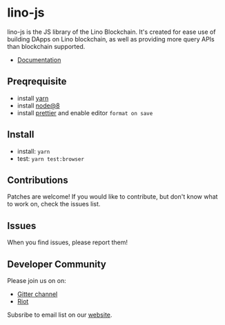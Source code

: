 # lino-js

lino-js is the JS library of the Lino Blockchain. It's created for ease use of building DApps on Lino blockchain, as well as providing more query APIs than blockchain supported.

- [Documentation](/doc)

## Preqrequisite

- install [yarn](https://yarnpkg.com/en/docs/install#mac-stable)
- install [node@8](https://nodejs.org/en/)
- install [prettier](https://github.com/prettier/prettier) and enable editor `format on save`

## Install

- install: `yarn`
- test: `yarn test:browser`

## Contributions

Patches are welcome! If you would like to contribute, but don't know what to work on, check the issues list.

## Issues

When you find issues, please report them!

## Developer Community

Please join us on on:

- [Gitter channel](https://gitter.im/Lino-Blockchain/Lobby?utm_source=share-link&utm_medium=link&utm_campaign=share-link)
- [Riot](https://matrix.to/#/!WAWAMHohvBlpTyVtSf:matrix.org)

Subsribe to email list on our [website](https://lino.network).
